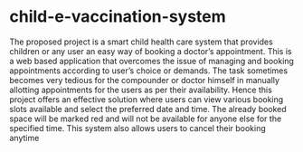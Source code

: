 # child-e-vaccination-system

The proposed project is a smart child health care system that provides children or any
user an easy way of booking a doctor’s appointment. This is a web based application that
overcomes the issue of managing and booking appointments according to user’s choice or
demands. The task sometimes becomes very tedious for the compounder or doctor himself in
manually allotting appointments for the users as per their availability. Hence this project
offers an effective solution where users can view various booking slots available and select
the preferred date and time. The already booked space will be marked red and will not be
available for anyone else for the specified time. This system also allows users to cancel their
booking anytime
